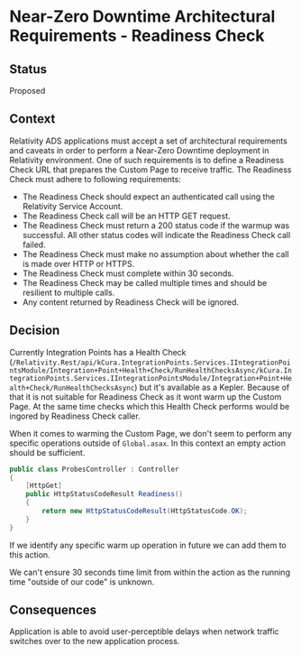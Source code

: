 # Near-Zero Downtime Architectural Requirements - Readiness Check

## Status

Proposed

## Context

Relativity ADS applications must accept a set of architectural requirements and caveats in order to perform a Near-Zero Downtime deployment in Relativity environment. One of such requirements is to define a Readiness Check URL that prepares the Custom Page to receive traffic. The Readiness Check must adhere to following requirements:
- The Readiness Check should expect an authenticated call using the Relativity Service Account.
- The Readiness Check call will be an HTTP GET request.
- The Readiness Check must return a 200 status code if the warmup was successful. All other status codes will indicate the Readiness Check call failed.
- The Readiness Check must make no assumption about whether the call is made over HTTP or HTTPS.
- The Readiness Check must complete within 30 seconds.
- The Readiness Check may be called multiple times and should be resilient to multiple calls.
- Any content returned by Readiness Check will be ignored.

## Decision

Currently Integration Points has a Health Check (`/Relativity.Rest/api/kCura.IntegrationPoints.Services.IIntegrationPointsModule/Integration+Point+Health+Check/RunHealthChecksAsync/kCura.IntegrationPoints.Services.IIntegrationPointsModule/Integration+Point+Health+Check/RunHealthChecksAsync`) but it's available as a Kepler. Because of that it is not suitable for Readiness Check as it wont warm up the Custom Page. At the same time checks which this Health Check performs would be ingored by Readiness Check caller.

When it comes to warming the Custom Page, we don't seem to perform any specific operations outside of `Global.asax`. In this context an empty action should be sufficient.

```cs
public class ProbesController : Controller
{
    [HttpGet]
    public HttpStatusCodeResult Readiness()
    {
        return new HttpStatusCodeResult(HttpStatusCode.OK);
    }
}
```

If we identify any specific warm up operation in future we can add them to this action.

We can't ensure 30 seconds time limit from within the action as the running time "outside of our code" is unknown.

## Consequences

Application is able to avoid user-perceptible delays when network traffic switches over to the new application process.
